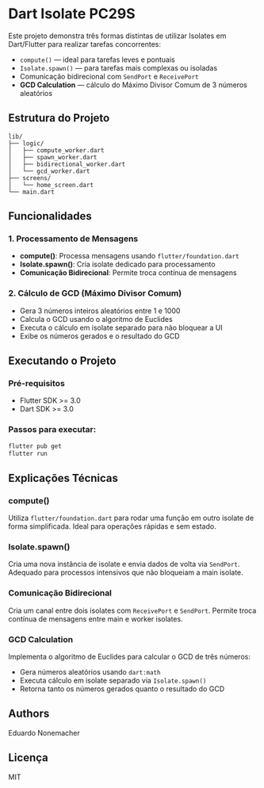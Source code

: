 # Dart Isolate PC29S

Este projeto demonstra três formas distintas de utilizar Isolates em Dart/Flutter para realizar tarefas concorrentes:

- `compute()` — ideal para tarefas leves e pontuais
- `Isolate.spawn()` — para tarefas mais complexas ou isoladas
- Comunicação bidirecional com `SendPort` e `ReceivePort`
- **GCD Calculation** — cálculo do Máximo Divisor Comum de 3 números aleatórios

## Estrutura do Projeto

```
lib/
├── logic/
│   ├── compute_worker.dart
│   ├── spawn_worker.dart
│   ├── bidirectional_worker.dart
│   └── gcd_worker.dart
├── screens/
│   └── home_screen.dart
└── main.dart
```

## Funcionalidades

### 1. Processamento de Mensagens

- **compute()**: Processa mensagens usando `flutter/foundation.dart`
- **Isolate.spawn()**: Cria isolate dedicado para processamento
- **Comunicação Bidirecional**: Permite troca contínua de mensagens

### 2. Cálculo de GCD (Máximo Divisor Comum)

- Gera 3 números inteiros aleatórios entre 1 e 1000
- Calcula o GCD usando o algoritmo de Euclides
- Executa o cálculo em isolate separado para não bloquear a UI
- Exibe os números gerados e o resultado do GCD

## Executando o Projeto

### Pré-requisitos

- Flutter SDK >= 3.0
- Dart SDK >= 3.0

### Passos para executar:

```bash
flutter pub get
flutter run
```

## Explicações Técnicas

### compute()

Utiliza `flutter/foundation.dart` para rodar uma função em outro isolate de forma simplificada. Ideal para operações rápidas e sem estado.

### Isolate.spawn()

Cria uma nova instância de isolate e envia dados de volta via `SendPort`. Adequado para processos intensivos que não bloqueiam a main isolate.

### Comunicação Bidirecional

Cria um canal entre dois isolates com `ReceivePort` e `SendPort`. Permite troca contínua de mensagens entre main e worker isolates.

### GCD Calculation

Implementa o algoritmo de Euclides para calcular o GCD de três números:

- Gera números aleatórios usando `dart:math`
- Executa cálculo em isolate separado via `Isolate.spawn()`
- Retorna tanto os números gerados quanto o resultado do GCD

## Authors

Eduardo Nonemacher

## Licença

MIT

